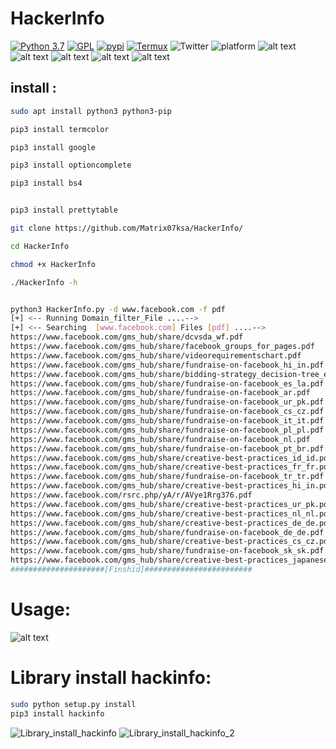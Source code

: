 # HackerInfo
[![Python 3.7](https://img.shields.io/badge/Python-3.7-blue.svg)](http://www.python.org/download/)
[![GPL](https://img.shields.io/badge/GPL-V3.0-red.svg)](https://www.gnu.org/licenses/gpl-3.0.html)
[![pypi](https://img.shields.io/badge/Pypi-v1.0.0-blue)](https://pypi.org/project/hackinfo/)
[![Termux](https://img.shields.io/badge/Termux-Android-brightgreen.svg)](https://termux.com/)
![Twitter](https://img.shields.io/twitter/follow/Matrix0700.svg?style=social&label=Follow)
![platform](https://img.shields.io/badge/Platform-Linux%7CMacOS%7CWindows-brightgreen.svg)
![alt text](https://www.upload.ee/image/10356677/hejab_logo.png)
![alt text](https://raw.githubusercontent.com/Matrix07ksa/HackerInfo/master/Screenshot/hejab_SQL.png)
![alt text](https://raw.githubusercontent.com/Matrix07ksa/HackerInfo/master/Screenshot/help_tool.png)
![alt text](https://raw.githubusercontent.com/Matrix07ksa/HackerInfo/master/Screenshot/SUID_exploit_command.png)
![alt text](https://raw.githubusercontent.com/Matrix07ksa/HackerInfo/master/Screenshot/sql_scan.png)

## install :
```bash
sudo apt install python3 python3-pip

pip3 install termcolor

pip3 install google

pip3 install optioncomplete

pip3 install bs4


pip3 install prettytable

git clone https://github.com/Matrix07ksa/HackerInfo/

cd HackerInfo

chmod +x HackerInfo

./HackerInfo -h


```
```bash

python3 HackerInfo.py -d www.facebook.com -f pdf 
[+] <-- Running Domain_filter_File ....-->
[+] <-- Searching  [www.facebook.com] Files [pdf] ....-->
https://www.facebook.com/gms_hub/share/dcvsda_wf.pdf
https://www.facebook.com/gms_hub/share/facebook_groups_for_pages.pdf
https://www.facebook.com/gms_hub/share/videorequirementschart.pdf
https://www.facebook.com/gms_hub/share/fundraise-on-facebook_hi_in.pdf
https://www.facebook.com/gms_hub/share/bidding-strategy_decision-tree_en_us.pdf
https://www.facebook.com/gms_hub/share/fundraise-on-facebook_es_la.pdf
https://www.facebook.com/gms_hub/share/fundraise-on-facebook_ar.pdf
https://www.facebook.com/gms_hub/share/fundraise-on-facebook_ur_pk.pdf
https://www.facebook.com/gms_hub/share/fundraise-on-facebook_cs_cz.pdf
https://www.facebook.com/gms_hub/share/fundraise-on-facebook_it_it.pdf
https://www.facebook.com/gms_hub/share/fundraise-on-facebook_pl_pl.pdf
https://www.facebook.com/gms_hub/share/fundraise-on-facebook_nl.pdf
https://www.facebook.com/gms_hub/share/fundraise-on-facebook_pt_br.pdf
https://www.facebook.com/gms_hub/share/creative-best-practices_id_id.pdf
https://www.facebook.com/gms_hub/share/creative-best-practices_fr_fr.pdf
https://www.facebook.com/gms_hub/share/fundraise-on-facebook_tr_tr.pdf
https://www.facebook.com/gms_hub/share/creative-best-practices_hi_in.pdf
https://www.facebook.com/rsrc.php/yA/r/AVye1Rrg376.pdf
https://www.facebook.com/gms_hub/share/creative-best-practices_ur_pk.pdf
https://www.facebook.com/gms_hub/share/creative-best-practices_nl_nl.pdf
https://www.facebook.com/gms_hub/share/creative-best-practices_de_de.pdf
https://www.facebook.com/gms_hub/share/fundraise-on-facebook_de_de.pdf
https://www.facebook.com/gms_hub/share/creative-best-practices_cs_cz.pdf
https://www.facebook.com/gms_hub/share/fundraise-on-facebook_sk_sk.pdf
https://www.facebook.com/gms_hub/share/creative-best-practices_japanese_jp.pdf
#####################[Finshid]########################

```
# Usage:
![alt text](https://media.giphy.com/media/SX73GNeLiVLIF1AR6N/giphy.gif)

# Library install hackinfo:
```bash
sudo python setup.py install
pip3 install hackinfo
```
![Library_install_hackinfo](https://www.upload.ee/image/10356700/hejab_Library_install_hackinfo.png)
![Library_install_hackinfo_2](https://www.upload.ee/image/10360417/IMG_-46qhuw.jpg)
